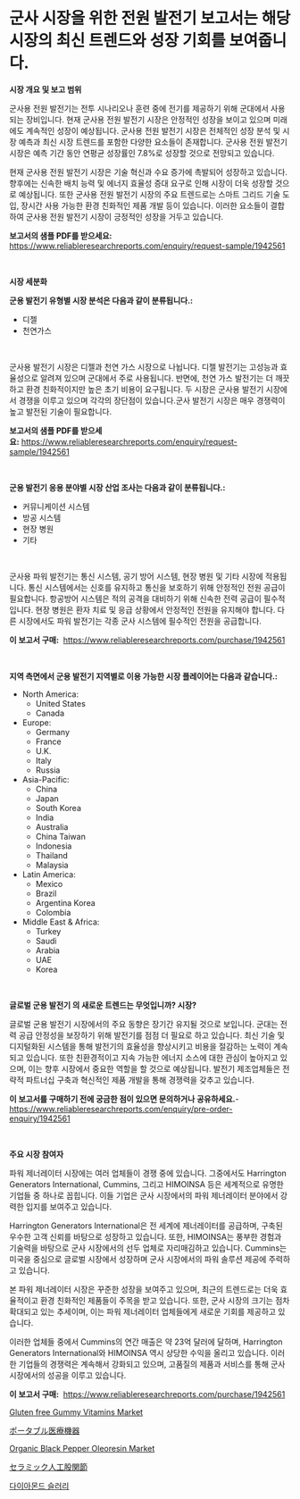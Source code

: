 <p><h1>군사 시장을 위한 전원 발전기 보고서는 해당 시장의 최신 트렌드와 성장 기회를 보여줍니다.</h1></p><p><strong>시장 개요 및 보고 범위</strong></p>
<p><p>군사용 전원 발전기는 전투 시나리오나 훈련 중에 전기를 제공하기 위해 군대에서 사용되는 장비입니다. 현재 군사용 전원 발전기 시장은 안정적인 성장을 보이고 있으며 미래에도 계속적인 성장이 예상됩니다. 군사용 전원 발전기 시장은 전체적인 성장 분석 및 시장 예측과 최신 시장 트렌드를 포함한 다양한 요소들이 존재합니다. 군사용 전원 발전기 시장은 예측 기간 동안 연평균 성장률인 7.8%로 성장할 것으로 전망되고 있습니다.</p><p>현재 군사용 전원 발전기 시장은 기술 혁신과 수요 증가에 촉발되어 성장하고 있습니다. 향후에는 신속한 배치 능력 및 에너지 효율성 증대 요구로 인해 시장이 더욱 성장할 것으로 예상됩니다. 또한 군사용 전원 발전기 시장의 주요 트렌드로는 스마트 그리드 기술 도입, 장시간 사용 가능한 환경 친화적인 제품 개발 등이 있습니다. 이러한 요소들이 결합하여 군사용 전원 발전기 시장이 긍정적인 성장을 거두고 있습니다.</p></p>
<p><strong>보고서의 샘플 PDF를 받으세요:</strong> <a href="https://www.reliableresearchreports.com/enquiry/request-sample/1942561">https://www.reliableresearchreports.com/enquiry/request-sample/1942561</a></p>
<p>&nbsp;</p>
<p><strong>시장 세분화</strong></p>
<p><strong>군용 발전기 유형별 시장 분석은 다음과 같이 분류됩니다.:</strong></p>
<p><ul><li>디젤</li><li>천연가스</li></ul></p>
<p>&nbsp;</p>
<p><p>군사용 발전기 시장은 디젤과 천연 가스 시장으로 나뉩니다. 디젤 발전기는 고성능과 효율성으로 알려져 있으며 군대에서 주로 사용됩니다. 반면에, 천연 가스 발전기는 더 깨끗하고 환경 친화적이지만 높은 초기 비용이 요구됩니다. 두 시장은 군사용 발전기 시장에서 경쟁을 이루고 있으며 각각의 장단점이 있습니다.군사 발전기 시장은 매우 경쟁력이 높고 발전된 기술이 필요합니다.</p></p>
<p><strong>보고서의 샘플 PDF를 받으세요:</strong>&nbsp;<a href="https://www.reliableresearchreports.com/enquiry/request-sample/1942561">https://www.reliableresearchreports.com/enquiry/request-sample/1942561</a></p>
<p>&nbsp;</p>
<p><strong> 군용 발전기 응용 분야별 시장 산업 조사는 다음과 같이 분류됩니다.:</strong></p>
<p><ul><li>커뮤니케이션 시스템</li><li>방공 시스템</li><li>현장 병원</li><li>기타</li></ul></p>
<p>&nbsp;</p>
<p><p>군사용 파워 발전기는 통신 시스템, 공기 방어 시스템, 현장 병원 및 기타 시장에 적용됩니다. 통신 시스템에서는 신호를 유지하고 통신을 보호하기 위해 안정적인 전원 공급이 필요합니다. 항공방어 시스템은 적의 공격을 대비하기 위해 신속한 전력 공급이 필수적입니다. 현장 병원은 환자 치료 및 응급 상황에서 안정적인 전원을 유지해야 합니다. 다른 시장에서도 파워 발전기는 각종 군사 시스템에 필수적인 전원을 공급합니다.</p></p>
<p><strong>이 보고서 구매:</strong>&nbsp; <a href="https://www.reliableresearchreports.com/purchase/1942561">https://www.reliableresearchreports.com/purchase/1942561</a></p>
<p>&nbsp;</p>
<p><strong>지역 측면에서 군용 발전기 지역별로 이용 가능한 시장 플레이어는 다음과 같습니다.:</strong></p>
<p><ul>
    <li>
        North America:
        <ul>
            <li>United States</li>
            <li>Canada</li>
        </ul>
    </li>
    <li>
        Europe:
        <ul>
            <li>Germany</li>
            <li>France</li>
            <li>U.K.</li>
            <li>Italy</li>
            <li>Russia</li>
        </ul>
    </li>
    <li>
        Asia-Pacific:
        <ul>
            <li>China</li>
            <li>Japan</li>
            <li>South Korea</li>
            <li>India</li>
            <li>Australia</li>
            <li>China Taiwan</li>
            <li>Indonesia</li>
            <li>Thailand</li>
            <li>Malaysia</li>
        </ul>
    </li>
    <li>
        Latin America:
        <ul>
            <li>Mexico</li>
            <li>Brazil</li>
            <li>Argentina Korea</li>
            <li>Colombia</li>
        </ul>
    </li>
    <li>
        Middle East & Africa:
        <ul>
            <li>Turkey</li>
            <li>Saudi</li>
            <li>Arabia</li>
            <li>UAE</li>
            <li>Korea</li>
        </ul>
    </li>
    </ul></p>
<p>&nbsp;</p>
<p><strong>글로벌 군용 발전기 의 새로운 트렌드는 무엇입니까? 시장?</strong></p>
<p><p>글로벌 군용 발전기 시장에서의 주요 동향은 장기간 유지될 것으로 보입니다. 군대는 전력 공급 안정성을 보장하기 위해 발전기를 점점 더 필요로 하고 있습니다. 최신 기술 및 디지털화된 시스템을 통해 발전기의 효율성을 향상시키고 비용을 절감하는 노력이 계속되고 있습니다. 또한 친환경적이고 지속 가능한 에너지 소스에 대한 관심이 높아지고 있으며, 이는 향후 시장에서 중요한 역할을 할 것으로 예상됩니다. 발전기 제조업체들은 전략적 파트너십 구축과 혁신적인 제품 개발을 통해 경쟁력을 갖추고 있습니다.</p></p>
<p><strong>이 보고서를 구매하기 전에 궁금한 점이 있으면 문의하거나 공유하세요.</strong>- <a href="https://www.reliableresearchreports.com/enquiry/pre-order-enquiry/1942561">https://www.reliableresearchreports.com/enquiry/pre-order-enquiry/1942561</a></p>
<p>&nbsp;</p>
<p><strong>주요 시장 참여자</strong></p>
<p><p>파워 제너레이터 시장에는 여러 업체들이 경쟁 중에 있습니다. 그중에서도 Harrington Generators International, Cummins, 그리고 HIMOINSA 등은 세계적으로 유명한 기업들 중 하나로 꼽힙니다. 이들 기업은 군사 시장에서의 파워 제너레이터 분야에서 강력한 입지를 보여주고 있습니다.</p><p>Harrington Generators International은 전 세계에 제너레이터를 공급하며, 구축된 우수한 고객 신뢰를 바탕으로 성장하고 있습니다. 또한, HIMOINSA는 풍부한 경험과 기술력을 바탕으로 군사 시장에서의 선두 업체로 자리매김하고 있습니다. Cummins는 미국을 중심으로 글로벌 시장에서 성장하며 군사 시장에서의 파워 솔루션 제공에 주력하고 있습니다.</p><p>본 파워 제너레이터 시장은 꾸준한 성장을 보여주고 있으며, 최근의 트렌드로는 더욱 효율적이고 환경 친화적인 제품들이 주목을 받고 있습니다. 또한, 군사 시장의 크기는 점차 확대되고 있는 추세이며, 이는 파워 제너레이터 업체들에게 새로운 기회를 제공하고 있습니다.</p><p>이러한 업체들 중에서 Cummins의 연간 매출은 약 23억 달러에 달하며, Harrington Generators International와 HIMOINSA 역시 상당한 수익을 올리고 있습니다. 이러한 기업들의 경쟁력은 계속해서 강화되고 있으며, 고품질의 제품과 서비스를 통해 군사 시장에서의 성공을 이루고 있습니다.</p></p>
<p><strong>이 보고서 구매:</strong>&nbsp;&nbsp;<a href="https://www.reliableresearchreports.com/purchase/1942561">https://www.reliableresearchreports.com/purchase/1942561</a></p>
<p><p><a href="https://view.publitas.com/reportprime-1/gluten-free-gummy-vitamins-market-size-market-trends-and-growth-outlook-forecasted-for-period-from-2024-to-2031/">Gluten free Gummy Vitamins Market</a></p><p><a href="https://github.com/nxboeu02965442/Market-Research-Report-List-1/blob/main/95606142405.md">ポータブル医療機器</a></p><p><a href="https://issuu.com/reportprime-2/docs/organic-black-pepper-oleoresin-market-size-2030.pp">Organic Black Pepper Oleoresin Market</a></p><p><a href="https://medium.com/@charm854/%E3%82%BB%E3%83%A9%E3%83%9F%E3%83%83%E3%82%AF%E8%A3%BD%E3%81%AE%E8%82%A1%E9%96%A2%E7%AF%80%E4%BA%BA%E5%B7%A5%E9%96%A2%E7%AF%80%E5%B8%82%E5%A0%B4-%E7%A8%AE%E9%A1%9E-%E7%94%A8%E9%80%94-%E5%9C%B0%E7%90%86%E3%81%AB%E3%82%88%E3%82%8B%E5%8C%85%E6%8B%AC%E7%9A%84%E3%81%AA%E8%A9%95%E4%BE%A1-59441fe84e72">セラミック人工股関節</a></p><p><a href="https://github.com/mpodehpw07370073/Market-Research-Report-List-1/blob/main/38028891977.md">다이아몬드 슬러리</a></p></p>
